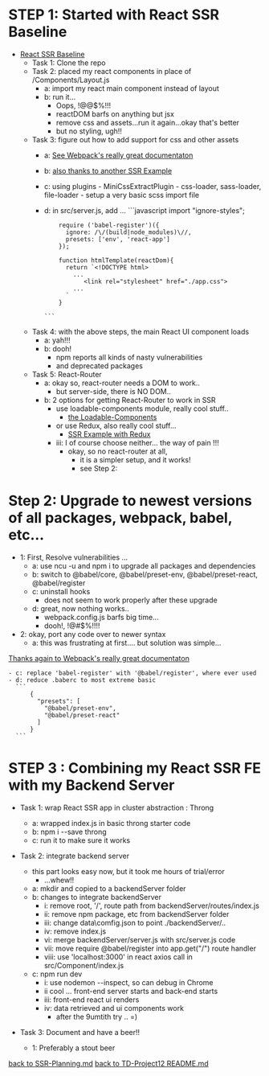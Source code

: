 # STEP 1: Started with React SSR Baseline

  - [React SSR Baseline](https://github.com/alexnm/react-ssr/tree/basic)
    - Task 1: Clone the repo
    - Task 2: placed my react components in place of /Components/Layout.js
      - a: import my react main component instead of layout
      - b: run it...
        - Oops, !@@$%!!!
        - reactDOM barfs on anything but jsx
        - remove css and assets...run it again...okay that's better
        - but no styling, ugh!!
    - Task 3: figure out how to add support for css and other assets
      - a: [See Webpack's really great documentaton](https://webpack.js.org/concepts)
      - b: [also thanks to another SSR Example](https://medium.com/@benlu/ssr-with-create-react-app-v2-1b8b520681d9)
      - c: using plugins
            - MiniCssExtractPlugin
            - css-loader, sass-loader, file-loader
            - setup a very basic scss import file
      - d: in src/server.js, add ...
            ```javascript
                import "ignore-styles";

                require ('babel-register')({
                  ignore: /\/(build|node_modules)\//,
                  presets: ['env', 'react-app']
                });

                function htmlTemplate(reactDom){
                  return `<!DOCTYPE html>
                    ...                  
                       <link rel="stylesheet" href="./app.css">
                    ...
                  `
                }

            ```
    - Task 4: with the above steps, the main React UI component loads
      - a: yah!!!
      - b: dooh!
          - npm reports all kinds of nasty vulnerabilities
          - and deprecated packages
    - Task 5: React-Router
      - a: okay so, react-router needs a DOM to work..
          - but server-side, there is NO DOM..
      - b: 2 options for getting React-Router to work in SSR
          - use loadable-components module, really cool stuff..
            - [the Loadable-Components](https://github.com/smooth-code/loadable-components)
          - or use Redux, also really cool stuff...
            - [SSR Example with Redux](https://medium.com/@benlu/ssr-with-create-react-app-v2-1b8b520681d9)
        - iii: I of course choose neither... the way of pain !!!
          - okay, so no react-router at all,
            - it is a simpler setup, and it works!  
            - see Step 2:

# Step 2: Upgrade to newest versions of all packages, webpack, babel, etc...

  - 1: First, Resolve vulnerabilities ...
    - a: use ncu -u and npm i to upgrade all packages and dependencies
    - b: switch to @babel/core, @babel/preset-env, @babel/preset-react, @babel/register
    - c: uninstall hooks
      - does not seem to work properly after these upgrade
    - d: great, now nothing works..
      - webpack.config.js barfs big time...
      - dooh!, !@#$%!!!!
  - 2: okay, port any code over to newer syntax
    - a: this was frustrating at first.... but solution was simple...

[Thanks again to Webpack's really great documentaton](https://webpack.js.org/concepts)

    - c: replace 'babel-register' with '@babel/register', where ever used
    - d: reduce .baberc to most extreme basic
      ```
          {
            "presets": [
              "@babel/preset-env",
              "@babel/preset-react"
            ]
          }
      ```

# STEP 3 : Combining my React SSR FE with my Backend Server

  - Task 1: wrap React SSR app in cluster abstraction : Throng
    - a: wrapped index.js in basic throng starter code
    - b: npm i --save throng  
    - c: run it to make sure it works

  - Task 2: integrate backend server
    - this part looks easy now, but it took me hours of trial/error
      - ...whew!!
    - a: mkdir and copied to a backendServer folder
    - b: changes to integrate backendServer
      - i: remove root, '/', route path from backendServer/routes/index.js
      - ii: remove npm package, etc from backendServer folder
      - iii: change data\comfig.json to point ./backendServer/..
      - iv: remove index.js
      - vi: merge backendServer/server.js with src/server.js code
      - vii: move require @babel/register into app.get("/") route handler
      - viii: use 'localhost:3000' in react axios call in src/Component/index.js  
    - c: npm run dev
      - i: use nodemon --inspect, so can debug in Chrome
      - ii cool ... front-end server starts and back-end starts
      - iii: front-end react ui renders
      - iv: data retrieved and ui components work
        - after the 9umtith try .. =)

  - Task 3: Document and have a beer!!
    - 1: Preferably a stout beer

  [back to SSR-Planning.md](./SSR-Planning.md)
  [back to TD-Project12 README.md](./README.md)
